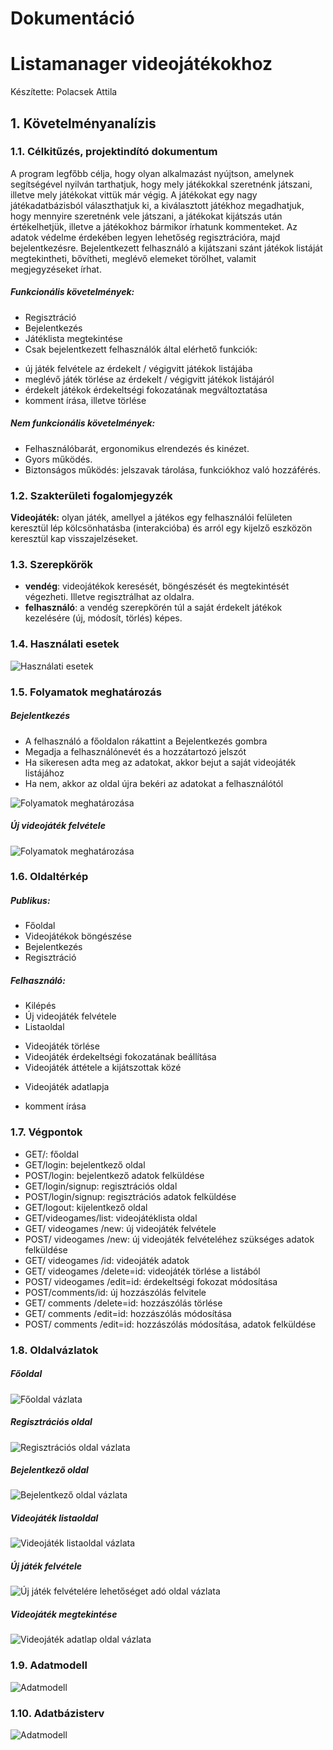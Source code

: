 # Dokumentáció

# Listamanager videojátékokhoz

Készítette: Polacsek Attila

## 1. Követelményanalízis

### 1.1. Célkitűzés, projektindító dokumentum

A program legfőbb célja, hogy olyan alkalmazást nyújtson, amelynek segítségével nyilván tarthatjuk, hogy mely játékokkal szeretnénk játszani, illetve mely játékokat vittük már végig. A játékokat egy nagy játékadatbázisból választhatjuk ki, a kiválasztott játékhoz megadhatjuk, hogy mennyire szeretnénk vele játszani, a játékokat kijátszás után értékelhetjük, illetve a játékokhoz bármikor írhatunk kommenteket. Az adatok védelme érdekében legyen lehetőség regisztrációra, majd bejelentkezésre. Bejelentkezett felhasználó a kijátszani szánt játékok listáját megtekintheti, bővítheti, meglévő elemeket törölhet, valamit megjegyzéseket írhat.

##### Funkcionális követelmények:
- Regisztráció
- Bejelentkezés
- Játéklista megtekintése
- Csak bejelentkezett felhasználók által elérhető funkciók:
 * új játék felvétele az érdekelt / végigvitt játékok listájába
 * meglévő játék törlése az érdekelt / végigvitt játékok listájáról
 * érdekelt játékok érdekeltségi fokozatának megváltoztatása
 *	komment írása, illetve törlése


##### Nem funkcionális követelmények:
-	Felhasználóbarát, ergonomikus elrendezés és kinézet.
-	Gyors működés.
-	Biztonságos működés: jelszavak tárolása, funkciókhoz való hozzáférés.

### 1.2. Szakterületi fogalomjegyzék
**Videojáték:** olyan játék, amellyel a játékos egy felhasználói felületen keresztül lép kölcsönhatásba (interakcióba) és arról egy kijelző eszközön keresztül kap visszajelzéseket.

### 1.3. Szerepkörök
-	**vendég**: videojátékok keresését, böngészését és megtekintését végezheti. Illetve regisztrálhat az oldalra.
-	**felhasználó**: a vendég szerepkörén túl a saját érdekelt játékok kezelésére (új, módosít, törlés) képes.

### 1.4. Használati esetek

![Használati esetek](docs/alkfej.png)
 
### 1.5. Folyamatok meghatározás

##### Bejelentkezés

- A felhasználó a főoldalon rákattint a Bejelentkezés gombra
- Megadja a felhasználónevét és a hozzátartozó jelszót
- Ha sikeresen adta meg az adatokat, akkor bejut a saját videojáték listájához
- Ha nem, akkor az oldal újra bekéri az adatokat a felhasználótól

![Folyamatok meghatározása](docs/alkfej01.png)

##### Új videojáték felvétele

![Folyamatok meghatározása](docs/alkfej02.png)

### 1.6. Oldaltérkép

##### Publikus:
-	Főoldal
-	Videojátékok böngészése
-	Bejelentkezés
-	Regisztráció

##### Felhasználó:
-	Kilépés
-	Új videojáték felvétele
-	Listaoldal 
 *	Videojáték törlése
 *	Videojáték érdekeltségi fokozatának beállítása
 *	Videojáték áttétele a kijátszottak közé
-	Videojáték adatlapja
 *	komment írása
 
### 1.7. Végpontok
-	GET/: főoldal
-	GET/login: bejelentkező oldal
-	POST/login: bejelentkező adatok felküldése
-	GET/login/signup: regisztrációs oldal
-	POST/login/signup: regisztrációs adatok felküldése
-	GET/logout: kijelentkező oldal
-	GET/videogames/list: videojátéklista oldal
-	GET/ videogames /new: új videojáték felvétele
-	POST/ videogames /new: új videojáték felvételéhez szükséges adatok felküldése
-	GET/ videogames /id: videojáték adatok
-	GET/ videogames /delete=id: videojáték törlése a listából
-	POST/ videogames /edit=id: érdekeltségi fokozat módosítása
-	POST/comments/id: új hozzászólás felvitele
-	GET/ comments /delete=id: hozzászólás törlése
-	GET/ comments /edit=id: hozzászólás módosítása
-	POST/ comments /edit=id: hozzászólás módosítása, adatok felküldése

### 1.8. Oldalvázlatok

##### Főoldal
 
![Főoldal vázlata](docs/alkfej03.jpg)
 
##### Regisztrációs oldal

![Regisztrációs oldal vázlata](docs/alkfej04.jpg)

##### Bejelentkező oldal

![Bejelentkező oldal vázlata](docs/alkfej05.jpg)

##### Videojáték listaoldal

![Videojáték listaoldal vázlata](docs/alkfej06.jpg)

##### Új játék felvétele

![Új játék felvételére lehetőséget adó oldal vázlata](docs/alkfej07.jpg)

##### Videojáték megtekintése

![Videojáték adatlap oldal vázlata](docs/alkfej08.jpg)

### 1.9. Adatmodell

![Adatmodell](docs/alkfej09.png)

### 1.10. Adatbázisterv

![Adatmodell](docs/alkfej10.png)
 
